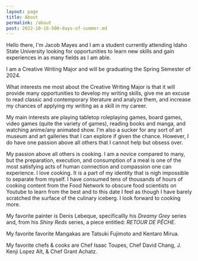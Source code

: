 ```yaml
---
layout: page
title: About
permalink: /about
post: 2022-10-16-500-days-of-summer.md
---
```


Hello there, I'm Jacob Mayes and I am a student currently attending Idaho State University looking for opportunities to learn new skills and gain experiences in as many fields as I am able. 

I am a Creative Writing Major and will be graduating the Spring Semester of 2024. 

What interests me most about the Creative Writing Major is that it will provide many opportunities to develop my writing skills, give me an excuse to read classic and contemporary literature and analyze them, and increase my chances of applying my writing as a skill in my career. 

My main interests are playing tabletop roleplaying games, board games, video games (quite the variety of games), reading books and manga, and watching anime/any animated show. I'm also a sucker for any sort of art museum and art galleries that I can explore if given the chance. However, I do have one passion above all others that I cannot help but obsess over. 

My passion above all others is cooking. I am a novice compared to many, but the preparation, execution, and consumption of a meal is one of the most satisfying acts of human connection and compassion one can experience. I love cooking. It is a part of my identity that is nigh impossible to separate from myself. I have consumed tens of thousands of hours of cooking content from the Food Network to obscure food scientists on Youtube to learn from the best and to this date I feel as though I have barely scratched the surface of the culinary iceberg. I look forward to cooking more. 

My favorite painter is Denis Lebeque, specificallly his  _Dreamy Grey_ series and, from his _Shiny Reds_ series, a piece entitled: _RETOUR DE PÊCHE_.

My favorite favorite Mangakas are Tatsuki Fujimoto and Kentaro Mirua.

My favorite chefs & cooks are Chef Isaac Toupes, Chef David Chang, J. Kenji Lopez Alt, & Chef Grant Achatz.


